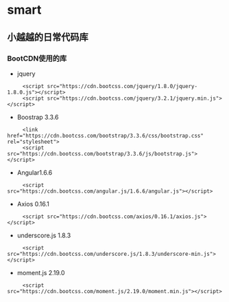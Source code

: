 # smart
## 小越越的日常代码库

### BootCDN使用的库
- jquery

````
     <script src="https://cdn.bootcss.com/jquery/1.8.0/jquery-1.8.0.js"></script>
     <script src="https://cdn.bootcss.com/jquery/3.2.1/jquery.min.js"></script>
````
- Boostrap 3.3.6

````
     <link href="https://cdn.bootcss.com/bootstrap/3.3.6/css/bootstrap.css" rel="stylesheet">
     <script src="https://cdn.bootcss.com/bootstrap/3.3.6/js/bootstrap.js"></script>
````

- Angular1.6.6

````
     <script src="https://cdn.bootcss.com/angular.js/1.6.6/angular.js"></script>
````


- Axios 0.16.1
````
     <script src="https://cdn.bootcss.com/axios/0.16.1/axios.js"></script>
````

- underscore.js 1.8.3
````
     <script src="https://cdn.bootcss.com/underscore.js/1.8.3/underscore-min.js"></script>

````
- moment.js 2.19.0
````
     <script src="https://cdn.bootcss.com/moment.js/2.19.0/moment.min.js"></script>
````
